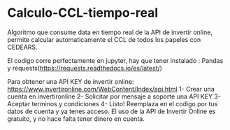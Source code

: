 # Calculo-CCL-tiempo-real
Algoritmo que consume data en tiempo real de la API de invertir online, permite calcular automaticamente el CCL de todos los papeles con CEDEARS.

El codigo corre perfectamente en jupyter, hay que tener instalado : Pandas y requests(https://requests.readthedocs.io/es/latest/)

Para obtener una API KEY de invertir online: https://www.invertironline.com/WebContent/Index/api.html
    1- Crear una cuenta en invertironline
    2- Solicitar por mensaje a soporte una API KEY
    3- Aceptar terminos y condiciones
    4- Listo! Reemplaza en el codigo por tus datos de cuenta y ya tenes acceso. 
    El uso de la API de Invertir Online es gratuito, y no hace falta tener dinero en cuenta.
    
